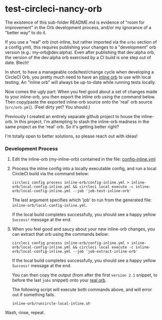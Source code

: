 # test-circleci-nancy-orb

The existence of this sub-folder README.md is evidence of "room for improvement" in the Orb development process,
and/or my ignorance of a "better way" to do it. 

If you use a "real" orb (not-inline, but rather imported via the `orbs` section of
a config.yml), this requires publishing your changes to a "development" orb version
(e.g.: my-orb@dev:alpha). Even after publishing that dev:alpha orb, the 
version of the dev:alpha orb exercised by a CI build is one step out of date. Blech!

In short, to have a manageable code/test/change
cycle when developing a CircleCI Orb, you pretty much need to have an [inline orb](https://circleci.com/docs/2.0/orb-author/#writing-inline-orbs)
to use with local testing. An "inline orb" will always be up-to-date while running tests locally.

Now comes the ugly part: When you feel good about a set of changes made to your inline-orb,
you then export the inline orb using the command below. Then copy/paste the exported inline-orb
source onto the 'real' orb source (`src/orb.yml`). (Feel dirty yet? You should.) 

Previously I created an entirely separate github project to house the inline-orb.
In this project, I'm attempting to stash the inline-orb madness in the same project as the 
'real' orb. So it's getting better right?

I'm totally open to better solutions, so please reach out with ideas!

### Development Process

1. Edit the inline-orb (my-inline-orb) contained in the file: [config-inline.yml](config-inline.yml)
1. Process the inline config into a locally executable config, and run a local CircleCI build via the command below:

       circleci config process inline-orb/config-inline.yml > inline-orb/local-config-inline.yml && circleci local execute -c inline-orb/local-config-inline.yml --job 'job-test-inline-orb' 

   The last argument specifies which 'job' to run from the generated file: `inline-orb/local-config-inline.yml`.
   
   If the local build completes successfully, you should see a happy yellow `Success!` message at the end.

1. When you feel good and saucy about your new inline-orb changes, you can extract that orb using the commands below:

       circleci config process inline-orb/config-inline.yml > inline-orb/local-config-inline.yml && circleci local execute -c inline-orb/local-config-inline.yml --job 'job-extract-inline-orb' 

   If the local build completes successfully, you should see a happy yellow `Success!` message at the end.

   You can then copy the output (from after the first `version 2.1` snippet, to before the last `jobs` snippet)
   onto your [real orb](../src/orb.yml).
   
   The following script will execute both commands above, and will error out if something fails.
   
       inline-orb/runcircle-local-inline.sh
   
Wash, rinse, repeat.
